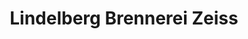---
title: "Lindelberg Brennerei Zeiss"
url: /igensdorf/lindelberg-brennerei-zeiss/
shop: Spirituosen
---